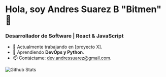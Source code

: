 # Hola, soy Andres Suarez B "Bitmen" 👋

### Desarrollador de Software | React & JavaScript

- 🔭 Actualmente trabajando en [proyecto X].
- 🌱 Aprendiendo **DevOps y Python**.
- 📫 Contáctame: [dev.andressuarez@gmail.com](mailto:dev.andressuarez@gmail.com).

![Github Stats](https://github-readme-stats.vercel.app/api?username=ACSBITMEN&show_icons=true)
